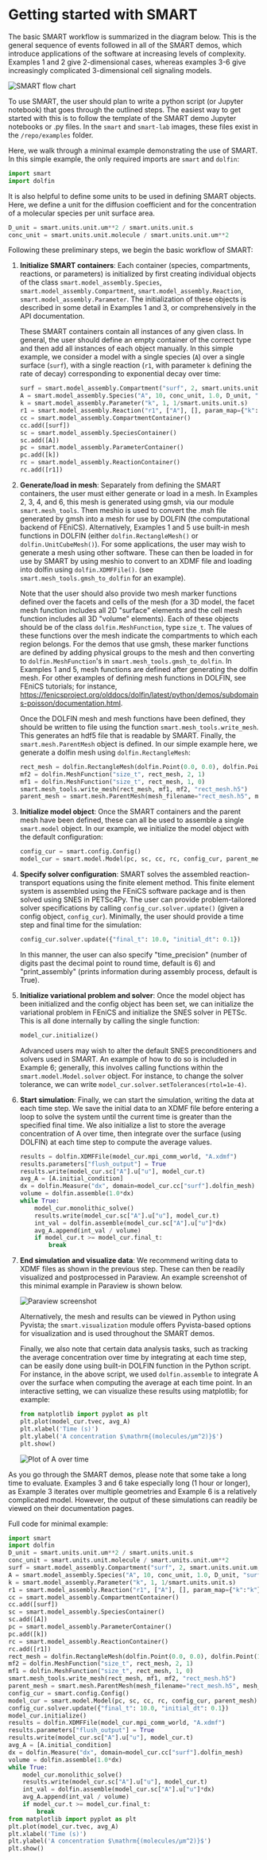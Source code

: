 # Getting started with SMART

The basic SMART workflow is summarized in the diagram below. This is the general sequence of events followed in all of the SMART demos, which introduce applications of the software at increasing levels of complexity. Examples 1 and 2 give 2-dimensional cases, whereas examples 3-6 give increasingly complicated 3-dimensional cell signaling models.

![SMART flow chart](images/SMART_flow_chart.png)

To use SMART, the user should plan to write a python script (or Jupyter notebook) that goes through the outlined steps. The easiest way to get started with this is to follow the template of the SMART demo Jupyter notebooks or .py files. In the `smart` and `smart-lab` images, these files exist in the `/repo/examples` folder.

Here, we walk through a minimal example demonstrating the use of SMART. In this simple example, the only required imports are `smart` and `dolfin`:
```python
import smart
import dolfin
```
It is also helpful to define some units to be used in defining SMART objects. Here, we define a unit for the diffusion coefficient and for the concentration of a molecular species per unit surface area.
```python
D_unit = smart.units.unit.um**2 / smart.units.unit.s
conc_unit = smart.units.unit.molecule / smart.units.unit.um**2
```
Following these preliminary steps, we begin the basic workflow of SMART:
1. **Initialize SMART containers**: Each container (species, compartments, reactions, or parameters) is initialized by first creating individual objects of the class `smart.model_assembly.Species`, `smart.model_assembly.Compartment`, `smart.model_assembly.Reaction`, `smart.model_assembly.Parameter`. The initialization of these objects is described in some detail in Examples 1 and 3, or comprehensively in the API documentation.

    These SMART containers contain all instances of any given class. In general, the user should define an empty container of the correct type and then add all instances of each object manually. In this simple example, we consider a model with a single species (`A`) over a single surface (`surf`), with a single reaction (`r1`, with parameter `k` defining the rate of decay) corresponding to exponential decay over time:
    ```python
    surf = smart.model_assembly.Compartment("surf", 2, smart.units.unit.um, 1)
    A = smart.model_assembly.Species("A", 10, conc_unit, 1.0, D_unit, "surf")
    k = smart.model_assembly.Parameter("k", 1, 1/smart.units.unit.s)
    r1 = smart.model_assembly.Reaction("r1", ["A"], [], param_map={"k":"k"}, eqn_f_str="k*A")
    cc = smart.model_assembly.CompartmentContainer()
    cc.add([surf])
    sc = smart.model_assembly.SpeciesContainer()
    sc.add([A])
    pc = smart.model_assembly.ParameterContainer()
    pc.add([k])
    rc = smart.model_assembly.ReactionContainer()
    rc.add([r1])
    ```
2. **Generate/load in mesh**: Separately from defining the SMART containers, the user must either generate or load in a mesh. In Examples 2, 3, 4, and 6, this mesh is generated using gmsh, via our module `smart.mesh_tools`. Then meshio is used to convert the .msh file generated by gmsh into a mesh for use by DOLFIN (the computational backend of FEniCS). Alternatively, Examples 1 and 5 use built-in mesh functions in DOLFIN (either `dolfin.RectangleMesh()` or `dolfin.UnitCubeMesh()`). For some applications, the user may wish to generate a mesh using other software. These can then be loaded in for use by SMART by using meshio to convert to an XDMF file and loading into dolfin using `dolfin.XDMFFile()`. (see `smart.mesh_tools.gmsh_to_dolfin` for an example).

    Note that the user should also provide two mesh marker functions defined over the facets and cells of the mesh (for a 3D model, the facet mesh function includes all 2D "surface" elements and the cell mesh function includes all 3D "volume" elements). Each of these objects should be of the class `dolfin.MeshFunction`, type `size_t`. The values of these functions over the mesh indicate the compartments to which each region belongs. For the demos that use gmsh, these marker functions are defined by adding physical groups to the mesh and then converting to `dolfin.MeshFunction`'s in `smart.mesh_tools.gmsh_to_dolfin`. In Examples 1 and 5, mesh functions are defined after generating the dolfin mesh. For other examples of defining mesh functions in DOLFIN, see FEniCS tutorials; for instance, https://fenicsproject.org/olddocs/dolfin/latest/python/demos/subdomains-poisson/documentation.html.

    Once the DOLFIN mesh and mesh functions have been defined, they should be written to file using the function `smart.mesh_tools.write_mesh`. This generates an hdf5 file that is readable by SMART. Finally, the `smart.mesh.ParentMesh` object is defined. In our simple example here, we generate a dolfin mesh using `dolfin.RectangleMesh`:
    ```python
    rect_mesh = dolfin.RectangleMesh(dolfin.Point(0.0, 0.0), dolfin.Point(1.0, 1.0), 10, 10)
    mf2 = dolfin.MeshFunction("size_t", rect_mesh, 2, 1)
    mf1 = dolfin.MeshFunction("size_t", rect_mesh, 1, 0)
    smart.mesh_tools.write_mesh(rect_mesh, mf1, mf2, "rect_mesh.h5")
    parent_mesh = smart.mesh.ParentMesh(mesh_filename="rect_mesh.h5", mesh_filetype="hdf5", name="parent_mesh")
    ```

3. **Initialize model object**: Once the SMART containers and the parent mesh have been defined, these can all be used to assemble a single `smart.model` object. In our example, we initialize the model object with the default configuration:
    ```python
    config_cur = smart.config.Config()
    model_cur = smart.model.Model(pc, sc, cc, rc, config_cur, parent_mesh)
    ```
4. **Specify solver configuration**: SMART solves the assembled reaction-transport equations using the finite element method. This finite element system is assembled using the FEniCS software package and is then solved using SNES in PETSc4Py. The user can provide problem-tailored solver specifications by calling `config_cur.solver.update()` (given a config object, `config_cur`). Minimally, the user should provide a time step and final time for the simulation:
    ```python
    config_cur.solver.update({"final_t": 10.0, "initial_dt": 0.1})
    ```
    In this manner, the user can also specify "time_precision" (number of digits past the decimal point to round time, default is 6) and "print_assembly" (prints information during assembly process, default is True).
5. **Initialize variational problem and solver**: Once the model object has been initialized and the config object has been set, we can initialize the variational problem in FEniCS and initialize the SNES solver in PETSc. This is all done internally by calling the single function:
    ```python
    model_cur.initialize()
    ```
    Advanced users may wish to alter the default SNES preconditioners and solvers used in SMART. An example of how to do so is included in Example 6; generally, this involves calling functions within the `smart.model.Model.solver` object. For instance, to change the solver tolerance, we can write `model_cur.solver.setTolerances(rtol=1e-4)`.
6. **Start simulation**: Finally, we can start the simulation, writing the data at each time step. We save the initial data to an XDMF file before entering a loop to solve the system until the current time is greater than the specified final time. We also initialize a list to store the average concentration of A over time, then integrate over the surface (using DOLFIN) at each time step to compute the average values.
    ```python
    results = dolfin.XDMFFile(model_cur.mpi_comm_world, "A.xdmf")
    results.parameters["flush_output"] = True
    results.write(model_cur.sc["A"].u["u"], model_cur.t)
    avg_A = [A.initial_condition]
    dx = dolfin.Measure("dx", domain=model_cur.cc["surf"].dolfin_mesh)
    volume = dolfin.assemble(1.0*dx)
    while True:
        model_cur.monolithic_solve()
        results.write(model_cur.sc["A"].u["u"], model_cur.t)
        int_val = dolfin.assemble(model_cur.sc["A"].u["u"]*dx)
        avg_A.append(int_val / volume)
        if model_cur.t >= model_cur.final_t:
            break
    ```
7. **End simulation and visualize data**: We recommend writing data to XDMF files as shown in the previous step. These can then be readily visualized and postprocessed in Paraview. An example screenshot of this minimal example in Paraview is shown below.

    ![Paraview screenshot](images/minimal_example_paraview_screenshot.png)

    Alternatively, the mesh and results can be viewed in Python using Pyvista; the `smart.visualization` module offers Pyvista-based options for visualization and is used throughout the SMART demos.

    Finally, we also note that certain data analysis tasks, such as tracking the average concentration over time by integrating at each time step, can be easily done using built-in DOLFIN function in the Python script. For instance, in the above script, we used `dolfin.assemble` to integrate A over the surface when computing the average at each time point. In an interactive setting, we can visualize these results using matplotlib; for example:
    ```python
    from matplotlib import pyplot as plt
    plt.plot(model_cur.tvec, avg_A)
    plt.xlabel('Time (s)')
    plt.ylabel('A concentration $\mathrm{(molecules/μm^2)}$')
    plt.show()
    ```
    ![Plot of A over time](images/minimal_example_plot.png)

As you go through the SMART demos, please note that some take a long time to evaluate. Examples 3 and 6 take especially long (1 hour or longer), as Example 3 iterates over multiple geometries and Example 6 is a relatively complicated model. However, the output of these simulations can readily be viewed on their documentation pages.

Full code for minimal example:
```python
import smart
import dolfin
D_unit = smart.units.unit.um**2 / smart.units.unit.s
conc_unit = smart.units.unit.molecule / smart.units.unit.um**2
surf = smart.model_assembly.Compartment("surf", 2, smart.units.unit.um, 1)
A = smart.model_assembly.Species("A", 10, conc_unit, 1.0, D_unit, "surf")
k = smart.model_assembly.Parameter("k", 1, 1/smart.units.unit.s)
r1 = smart.model_assembly.Reaction("r1", ["A"], [], param_map={"k":"k"}, eqn_f_str="k*A")
cc = smart.model_assembly.CompartmentContainer()
cc.add([surf])
sc = smart.model_assembly.SpeciesContainer()
sc.add([A])
pc = smart.model_assembly.ParameterContainer()
pc.add([k])
rc = smart.model_assembly.ReactionContainer()
rc.add([r1])
rect_mesh = dolfin.RectangleMesh(dolfin.Point(0.0, 0.0), dolfin.Point(1.0, 1.0), 10, 10)
mf2 = dolfin.MeshFunction("size_t", rect_mesh, 2, 1)
mf1 = dolfin.MeshFunction("size_t", rect_mesh, 1, 0)
smart.mesh_tools.write_mesh(rect_mesh, mf1, mf2, "rect_mesh.h5")
parent_mesh = smart.mesh.ParentMesh(mesh_filename="rect_mesh.h5", mesh_filetype="hdf5", name="parent_mesh")
config_cur = smart.config.Config()
model_cur = smart.model.Model(pc, sc, cc, rc, config_cur, parent_mesh)
config_cur.solver.update({"final_t": 10.0, "initial_dt": 0.1})
model_cur.initialize()
results = dolfin.XDMFFile(model_cur.mpi_comm_world, "A.xdmf")
results.parameters["flush_output"] = True
results.write(model_cur.sc["A"].u["u"], model_cur.t)
avg_A = [A.initial_condition]
dx = dolfin.Measure("dx", domain=model_cur.cc["surf"].dolfin_mesh)
volume = dolfin.assemble(1.0*dx)
while True:
    model_cur.monolithic_solve()
    results.write(model_cur.sc["A"].u["u"], model_cur.t)
    int_val = dolfin.assemble(model_cur.sc["A"].u["u"]*dx)
    avg_A.append(int_val / volume)
    if model_cur.t >= model_cur.final_t:
        break
from matplotlib import pyplot as plt
plt.plot(model_cur.tvec, avg_A)
plt.xlabel('Time (s)')
plt.ylabel('A concentration $\mathrm{(molecules/μm^2)}$')
plt.show()
```
